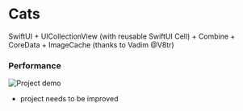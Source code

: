 # Cats
SwiftUI + UICollectionView (with reusable SwiftUI Cell) + Combine + CoreData + ImageCache (thanks to Vadim @V8tr)

### Performance

![Project demo](screenrecordings.gif)


- project needs to be improved
